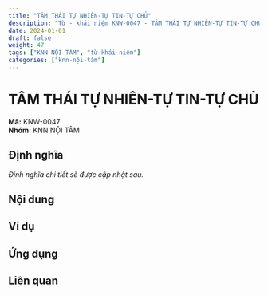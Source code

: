 ```yaml
---
title: "TÂM THÁI TỰ NHIÊN-TỰ TIN-TỰ CHỦ"
description: "Từ - khái niệm KNW-0047 - TÂM THÁI TỰ NHIÊN-TỰ TIN-TỰ CHỦ"
date: 2024-01-01
draft: false
weight: 47
tags: ["KNN NỘI TÂM", "từ-khái-niệm"]
categories: ["knn-nội-tâm"]
---
```


# TÂM THÁI TỰ NHIÊN-TỰ TIN-TỰ CHỦ

**Mã:** KNW-0047  
**Nhóm:** KNN NỘI TÂM

## Định nghĩa

*Định nghĩa chi tiết sẽ được cập nhật sau.*

## Nội dung

<!-- Nội dung chi tiết sẽ được điền vào đây -->

## Ví dụ

<!-- Ví dụ minh họa -->

## Ứng dụng

<!-- Cách ứng dụng từ/khái niệm này trong thực tế -->

## Liên quan

<!-- Các từ/khái niệm liên quan khác -->

